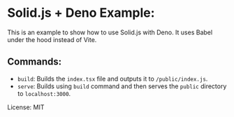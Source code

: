 # Solid.js + Deno Example:
This is an example to show how to use Solid.js with Deno. It uses Babel under the hood instead of Vite.

## Commands:
- `build`: Builds the `index.tsx` file and outputs it to `/public/index.js`.
- `serve`: Builds using `build` command and then serves the `public` directory to `localhost:3000`.

License: MIT 